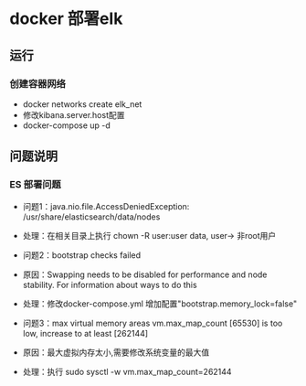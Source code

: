 # docker 部署elk

## 运行

### 创建容器网络
 - docker networks create elk_net
 - 修改kibana.server.host配置
 - docker-compose up -d 
 
## 问题说明

### ES 部署问题

 - 问题1：java.nio.file.AccessDeniedException: /usr/share/elasticsearch/data/nodes 
 - 处理：在相关目录上执行 chown -R user:user data, user-> 非root用户
    
 - 问题2：bootstrap checks failed
 - 原因：Swapping needs to be disabled for performance and node stability. For information about ways to do this
 - 处理：修改docker-compose.yml 增加配置"bootstrap.memory_lock=false"
 
 - 问题3：max virtual memory areas vm.max_map_count [65530] is too low, increase to at least [262144]
 - 原因：最大虚拟内存太小,需要修改系统变量的最大值
 - 处理：执行 sudo sysctl -w vm.max_map_count=262144























